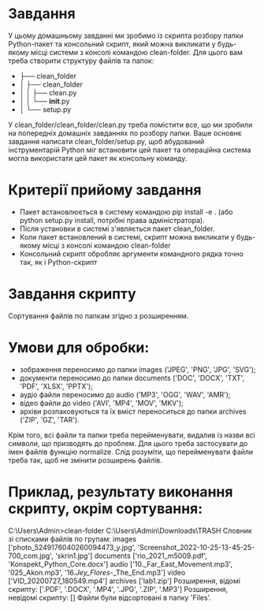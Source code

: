 # Завдання
У цьому домашньому завданні ми зробимо із скрипта розбору папки Python-пакет та консольний скрипт, який можна викликати у будь-якому місці системи з консолі командою clean-folder. Для цього вам треба створити структуру файлів та папок:

* ├── clean_folder
* │    ├── clean_folder
* │    │   ├── clean.py
* │    │   └── __init__.py
* │    └── setup.py



У clean_folder/clean_folder/clean.py треба помістити все, що ми зробили на попередніх домашніх завданнях по розбору папки. Ваше основнє завдання написати clean_folder/setup.py, щоб вбудований інструментарій Python міг встановити цей пакет та операційна система могла використати цей пакет як консольну команду.

# Критерії прийому завдання
* Пакет встановлюється в систему командою pip install -e . (або python setup.py install, потрібні права адміністратора).
* Після установки в системі з'являється пакет clean_folder.
* Коли пакет встановлений в системі, скрипт можна викликати у будь-якому місці з консолі командою clean-folder
* Консольний скрипт обробляє аргументи командного рядка точно так, як і Python-скрипт


# Завдання скрипту
Сортування файлів по папкам згідно з розширенням.

# Умови для обробки:
* зображення переносимо до папки images ('JPEG', 'PNG', 'JPG', 'SVG');
* документи переносимо до папки documents ('DOC', 'DOCX', 'TXT', 'PDF', 'XLSX', 'PPTX');
* аудіо файли переносимо до audio ('MP3', 'OGG', 'WAV', 'AMR');
* відео файли до video ('AVI', 'MP4', 'MOV', 'MKV');
* архіви розпаковуються та їх вміст переноситься до папки archives ('ZIP', 'GZ', 'TAR'). 

Крім того, всі файли та папки треба перейменувати, видалив із назви всі символи, що призводять до проблем. Для цього треба застосувати до імен файлів функцію normalize. Слід розуміти, що перейменувати файли треба так, щоб не змінити розширень файлів.

# Приклад, результату виконання скрипту, окрім сортування:
C:\Users\Admin>clean-folder C:\Users\Admin\Downloads\TRASH
Словник зі списками файлів по групам:
images ['photo_5249176040260094473_y.jpg', 'Screenshot_2022-10-25-13-45-25-700_com.jpg', 'skrin1.jpg']
documents ['rio_2021_m5009.pdf', 'Konspekt_Python_Core.docx']
audio ['10._Far_East_Movement.mp3', '025_Akon.mp3', '16._Jey_Flores_-_The_End.mp3']
video ['VID_20200727_180549.mp4']
archives ['lab1.zip']
Розширення, відомі скрипту:     ['.PDF', '.DOCX', '.MP4', '.JPG', '.ZIP', '.MP3']
Розширення, невідомі скрипту:   []
Файли були відсортовані в папку 'Files'.
